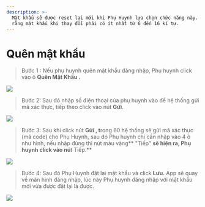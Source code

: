 ```yaml
---
description: >-
  Mật khẩu sẽ được reset lại mới khi Phụ Huynh lựa chọn chức năng này. Và lưu ý
  rằng mật khẩu khi thay đổi phải có ít nhất từ 6 đến 16 kí tự.
---
```


# Quên mật khẩu

> Bước 1 : Nếu phụ huynh quên mật khẩu đăng nhập, Phụ huynh click vào ô **Quên Mật Khẩu .**

![](../.gitbook/assets/88.jpg)

> Bước 2: Sau đó nhập số điện thoại của phụ huynh vào để hệ thống gửi mã xác thực, tiếp theo click vào nút **Gửi**.

![](<../.gitbook/assets/11 (1).jpg>)

> Bước 3: Sau khi click nút **Gửi , t**rong 60 hệ thống sẽ gửi mã xác thực (mã code) cho Phụ Huynh, sau đó Phụ huynh chỉ cần nhập vào 4 ô như hình, nếu nhập đúng thì nút màu vàng** "Tiếp" **sẽ hiện ra, Phụ huynh click vào nú**t Tiếp.**

![](../.gitbook/assets/qmk4.jpg)

> Bước 4: Sau đó Phụ Huynh đặt lại mật khẩu và click **Lưu.** App sẽ quay về màn hình đăng nhập, lúc này Phụ huynh đăng nhập với mật khẩu mới vừa được đặt lại là được.

![](../.gitbook/assets/qmk5.jpg)
